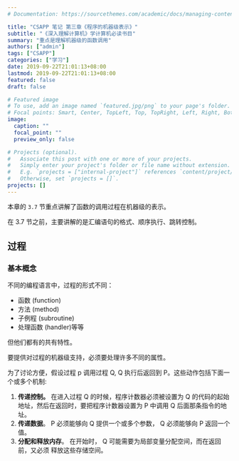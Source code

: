 ```yaml
---
# Documentation: https://sourcethemes.com/academic/docs/managing-content/

title: "CSAPP 笔记 第三章《程序的机器级表示》"
subtitle: "《深入理解计算机》学计算机必读书目"
summary: "重点是理解机器级的函数调用"
authors: ["admin"]
tags: ["CSAPP"]
categories: ["学习"]
date: 2019-09-22T21:01:13+08:00
lastmod: 2019-09-22T21:01:13+08:00
featured: false
draft: false

# Featured image
# To use, add an image named `featured.jpg/png` to your page's folder.
# Focal points: Smart, Center, TopLeft, Top, TopRight, Left, Right, BottomLeft, Bottom, BottomRight.
image:
  caption: ""
  focal_point: ""
  preview_only: false

# Projects (optional).
#   Associate this post with one or more of your projects.
#   Simply enter your project's folder or file name without extension.
#   E.g. `projects = ["internal-project"]` references `content/project/deep-learning/index.md`.
#   Otherwise, set `projects = []`.
projects: []
---
```


本章的 `3.7` 节重点讲解了函数的调用过程在机器级的表示。

在 3.7 节之前，主要讲解的是汇编语句的格式、顺序执行、跳转控制。

## 过程

### 基本概念

不同的编程语言中，过程的形式不同：

* 函数 (function)
* 方法 (method)
* 子例程 (subroutine)
* 处理函数 (handler)等等

但他们都有的共有特性。



要提供对过程的机器级支持，必须要处理许多不同的属性。

为了讨论方便，假设过程 p 调用过程 Q, Q 执行后返回到 P。这些动作包括下面一个或多个机制:

1. **传递控制。**
   在进入过程 Q 的时候，程序计数器必须被设置为 Q 的代码的起始地址，然后在返回时，要把程序计数器设置为 P 中调用 Q 后面那条指令的地址。
2. **传递数据**。
   P 必须能够向 Q 提供一个或多个参数， Q 必须能够向 P 返回一个值。
3. **分配和释放内存**。
   在开始时， Q 可能需要为局部变量分配空间，而在返回前，又必须
   释放这些存储空间。

